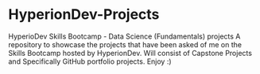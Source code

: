 # HyperionDev-Projects
HyperioDev Skills Bootcamp - Data Science (Fundamentals) projects 
A repository to showcase the projects that have been asked of me on the Skills Bootcamp hosted by HyperionDev.
Will consist of Capstone Projects and Specifically GitHub portfolio projects.
Enjoy :)
